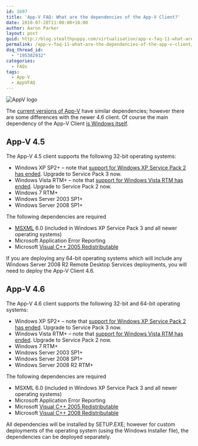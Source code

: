 ```yaml
---
id: 1697
title: 'App-V FAQ: What are the dependencies of the App-V Client?'
date: 2010-07-28T11:00:00+10:00
author: Aaron Parker
layout: post
guid: http://blog.stealthpuppy.com/virtualisation/app-v-faq-11-what-are-the-dependencies-of-the-app-v-client
permalink: /app-v-faq-11-what-are-the-dependencies-of-the-app-v-client/
dsq_thread_id:
  - "195382932"
categories:
  - FAQs
tags:
  - App-V
  - AppVFAQ
---
```

![AppV logo]({{site.baseurl}}/media/2010/06/AppVFAQLogo.png)

The [current versions of App-V]({{site.baseurl}}/virtualisation/app-v-faq-5-what-are-the-current-versions-of-app-v) have similar dependencies; however there are some differences with the newer 4.6 client. Of course the main dependency of the App-V Client [is Windows itself]({{site.baseurl}}/virtualisation/app-v-faq-10-does-app-v-allow-me-to-run-applications-on-linux-or-mac-os).

## App-V 4.5

The App-V 4.5 client supports the following 32-bit operating systems:

  * Windows XP SP2+ – note that [support for Windows XP Service Pack 2 has ended](http://windows.microsoft.com/en-us/windows/help/end-support-windows-xp-sp2-windows-vista-without-service-packs?os=other). Upgrade to Service Pack 3 now.
  * Windows Vista RTM+ – note that [support for Windows Vista RTM has ended](http://windows.microsoft.com/en-us/windows/help/end-support-windows-xp-sp2-windows-vista-without-service-packs?os=other). Upgrade to Service Pack 2 now.
  * Windows 7 RTM+
  * Windows Server 2003 SP1+
  * Windows Server 2008 SP1+

The following dependencies are required

  * [MSXML](http://en.wikipedia.org/wiki/MSXML) 6.0 (included in Windows XP Service Pack 3 and all newer operating systems)
  * Microsoft Application Error Reporting
  * Microsoft [Visual C++ 2005 Redistributable](http://www.microsoft.com/downloads/details.aspx?displaylang=en&FamilyID=766a6af7-ec73-40ff-b072-9112bab119c2)

If you are deploying any 64-bit operating systems which will include any Windows Server 2008 R2 Remote Desktop Services deployments, you will need to deploy the App-V Client 4.6.

## App-V 4.6

The App-V 4.6 client supports the following 32-bit and 64-bit operating systems:

  * Windows XP SP2+ – note that [support for Windows XP Service Pack 2 has ended](http://windows.microsoft.com/en-us/windows/help/end-support-windows-xp-sp2-windows-vista-without-service-packs?os=other). Upgrade to Service Pack 3 now.
  * Windows Vista RTM+ – note that [support for Windows Vista RTM has ended](http://windows.microsoft.com/en-us/windows/help/end-support-windows-xp-sp2-windows-vista-without-service-packs?os=other). Upgrade to Service Pack 2 now.
  * Windows 7 RTM+
  * Windows Server 2003 SP1+
  * Windows Server 2008 SP1+
  * Windows Server 2008 R2 RTM+

The following dependencies are required

  * MSXML 6.0 (included in Windows XP Service Pack 3 and all newer operating systems)
  * Microsoft Application Error Reporting
  * Microsoft [Visual C++ 2005 Redistributable](http://www.microsoft.com/downloads/details.aspx?displaylang=en&FamilyID=766a6af7-ec73-40ff-b072-9112bab119c2)
  * Microsoft [Visual C++ 2008 Redistributable](http://www.microsoft.com/downloads/details.aspx?displaylang=en&FamilyID=2051a0c1-c9b5-4b0a-a8f5-770a549fd78c)

All dependencies will be installed by SETUP.EXE; however for custom deployments of the operating system (using the Windows Installer file), the dependencies can be deployed separately.